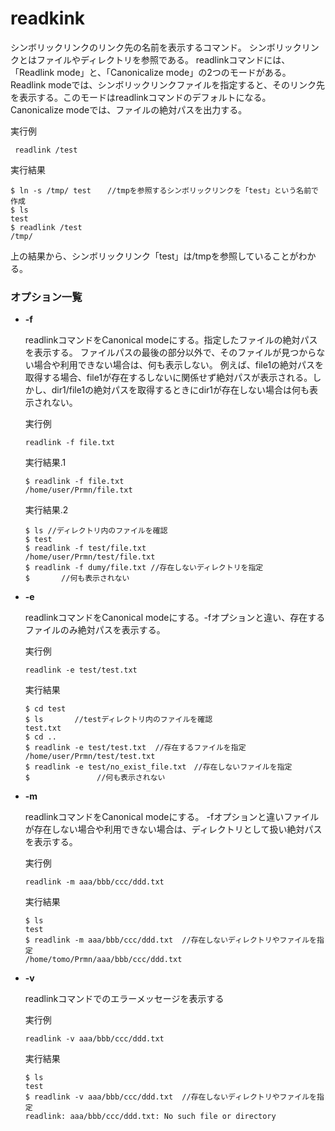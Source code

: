 [](ファイル名はコマンド名.md)
# readkink
シンボリックリンクのリンク先の名前を表示するコマンド。
シンボリックリンクとはファイルやディレクトリを参照である。
readlinkコマンドには、「Readlink mode」と、「Canonicalize mode」の2つのモードがある。
Readlink modeでは、シンボリックリンクファイルを指定すると、そのリンク先を表示する。このモードはreadlinkコマンドのデフォルトになる。
Canonicalize modeでは、ファイルの絶対パスを出力する。

  実行例 [](変更しない)
  
  ```
   readlink /test
  ```


  実行結果　[](変更しない)


  ```
  $ ln -s /tmp/ test 　 //tmpを参照するシンボリックリンクを「test」という名前で作成
  $ ls
  test
  $ readlink /test
  /tmp/ 
  ```
  上の結果から、シンボリックリンク「test」は/tmpを参照していることがわかる。

### オプション一覧


- **-f**
  
  readlinkコマンドをCanonical modeにする。指定したファイルの絶対パスを表示する。
  ファイルパスの最後の部分以外で、そのファイルが見つからない場合や利用できない場合は、何も表示しない。
  例えば、file1の絶対パスを取得する場合、file1が存在するしないに関係せず絶対パスが表示される。しかし、dir1/file1の絶対パスを取得するときにdir1が存在しない場合は何も表示されない。

  実行例 [](変更しない)
  
  ```
  readlink -f file.txt
  ```


  実行結果.1　[](変更しない)


  ```
  $ readlink -f file.txt
  /home/user/Prmn/file.txt
  ```
  実行結果.2　[](変更しない)


  ```
  $ ls //ディレクトリ内のファイルを確認
  $ test
  $ readlink -f test/file.txt
  /home/user/Prmn/test/file.txt
  $ readlink -f dumy/file.txt //存在しないディレクトリを指定
  $       //何も表示されない
  ```
- **-e** 
    
  readlinkコマンドをCanonical modeにする。-fオプションと違い、存在するファイルのみ絶対パスを表示する。
  
  実行例　[](変更しない)
  
  ```
  readlink -e test/test.txt
  ```


  実行結果　[](変更しない)


  ```
  $ cd test
  $ ls       //testディレクトリ内のファイルを確認
  test.txt
  $ cd ..
  $ readlink -e test/test.txt  //存在するファイルを指定
  /home/user/Prmn/test/test.txt
  $ readlink -e test/no_exist_file.txt　//存在しないファイルを指定
  $　　　　　　　　　//何も表示されない
  ```
- **-m** 
    
  readlinkコマンドをCanonical modeにする。
  -fオプションと違いファイルが存在しない場合や利用できない場合は、ディレクトリとして扱い絶対パスを表示する。
  
  実行例　[](変更しない)
  
  ```
  readlink -m aaa/bbb/ccc/ddd.txt
  ```


  実行結果　[](変更しない)


  ```
  $ ls
  test
  $ readlink -m aaa/bbb/ccc/ddd.txt  //存在しないディレクトリやファイルを指定
  /home/tomo/Prmn/aaa/bbb/ccc/ddd.txt  
  ```

- **-v** 
    
  readlinkコマンドでのエラーメッセージを表示する
  
  実行例　[](変更しない)
  
  ```
  readlink -v aaa/bbb/ccc/ddd.txt
  ```


  実行結果　[](変更しない)


  ```
  $ ls
  test
  $ readlink -v aaa/bbb/ccc/ddd.txt  //存在しないディレクトリやファイルを指定
  readlink: aaa/bbb/ccc/ddd.txt: No such file or directory
  ```

